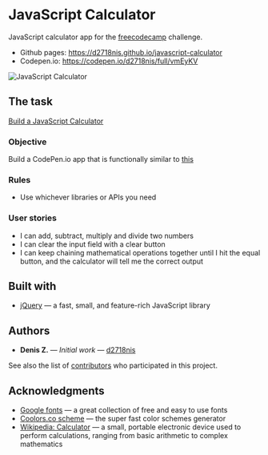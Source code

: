 JavaScript Calculator
==========
JavaScript calculator app for the [freecodecamp](https://www.freecodecamp.com) challenge.
* Github pages: https://d2718nis.github.io/javascript-calculator
* Codepen.io: https://codepen.io/d2718nis/full/vmEyKV

![JavaScript Calculator](https://d2718nis.github.io/img/portfolio6.png "JavaScript Calculator")


The task
----------
[Build a JavaScript Calculator](https://www.freecodecamp.com/challenges/build-a-javascript-calculator)

### Objective
Build a CodePen.io app that is functionally similar to [this](https://codepen.io/FreeCodeCamp/full/rLJZrA)

### Rules
* Use whichever libraries or APIs you need

### User stories
* I can add, subtract, multiply and divide two numbers
* I can clear the input field with a clear button
* I can keep chaining mathematical operations together until I hit the equal button, and the calculator
  will tell me the correct output


Built with
----------
* [jQuery](https://jquery.com) &#8212; a fast, small, and feature-rich JavaScript library


Authors
----------
* **Denis Z.** &#8212; *Initial work* &#8212; [d2718nis](https://github.com/d2718nis)

See also the list of [contributors](https://github.com/d2718nis/javascript-calculator/contributors)
who participated in this project.


Acknowledgments
----------
* [Google fonts](https://fonts.google.com) &#8212; a great collection of free and easy to use fonts
* [Coolors.co scheme](https://coolors.co/50514f-f25f5c-ffe066-247ba0-70c1b3) &#8212; the super fast
  color schemes generator
* [Wikipedia: Calculator](https://en.wikipedia.org/wiki/Calculator) &#8212; a small, portable electronic
  device used to perform calculations, ranging from basic arithmetic to complex mathematics
